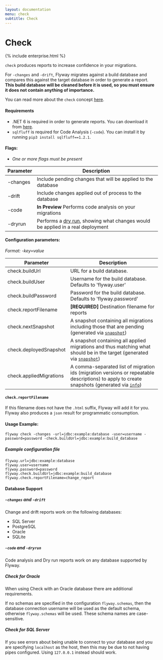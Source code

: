 ```yaml
---
layout: documentation
menu: check
subtitle: Check
---
```


# Check

{% include enterprise.html %}

`check` produces reports to increase confidence in your migrations.

For `-changes` and `-drift`, Flyway migrates against a build database and compares this against the target database in order to generate a report.
**This build database will be cleaned before it is used, so you must ensure it does not contain anything of importance.**

You can read more about the `check` concept [here](/documentation/concepts/check).

#### Requirements
- .NET 6 is required in order to generate reports. You can download it from [here](https://dotnet.microsoft.com/en-us/download/dotnet/6.0).
- `sqlfluff` is required for Code Analysis (`-code`). You can install it by running `pip3 install sqlfluff==1.2.1`.

#### Flags:
- _One or more flags must be present_

| Parameter                     | Description
| ----------------------------- | --------------------------------------------------------------
|    -changes                   |  Include pending changes that will be applied to the database
|    -drift                     |  Include changes applied out of process to the database
|    -code                      |  **In Preview** Performs code analysis on your migrations
|    -dryrun                    |  Performs a [dry run](/documentation/concepts/dryruns), showing what changes would be applied in a real deployment

#### Configuration parameters:
 _Format: -key=value_

| Parameter                     | Description
| ----------------------------- | -----------------------------------------------------------
|    check.buildUrl             | URL for a build database.
|    check.buildUser            | Username for the build database. Defaults to 'flyway.user'
|    check.buildPassword        | Password for the build database. Defaults to 'flyway.password'
|    check.reportFilename       | **[REQUIRED]** Destination filename for reports
|    check.nextSnapshot         | A snapshot containing all migrations including those that are pending (generated via [`snapshot`](/documentation/command/snapshot))
|    check.deployedSnapshot     | A snapshot containing all applied migrations and thus matching what should be in the target (generated via [`snapshot`](/documentation/command/snapshot))
|    check.appliedMigrations    | A comma-separated list of migration ids (migration versions or repeatable descriptions) to apply to create snapshots (generated via [`info`](/documentation/command/info))

#### `check.reportFilename`

If this filename does not have the `.html` suffix, Flyway will add it for you. Flyway also produces a `json` result for programmatic consumption.

#### Usage Example:
```
flyway check -changes -url=jdbc:example:database -user=username -password=password -check.buildUrl=jdbc:example:build_database
```

##### Example configuration file

```properties
flyway.url=jdbc:example:database
flyway.user=username
flyway.password=password
flyway.check.buildUrl=jdbc:example:build_database
flyway.check.reportFilename=change_report
```

#### Database Support

##### `-changes` and `-drift`

Change and drift reports work on the following databases:

- SQL Server
- PostgreSQL
- Oracle
- SQLite

##### `-code` and `-dryrun`

Code analysis and Dry run reports work on any database supported by Flyway.

##### Check for Oracle

When using Check with an Oracle database there are additional requirements.

If no schemas are specified in the configuration `flyway.schemas`, then the database connection username will be used as the default schema, otherwise `flyway.schemas` will be used.
These schema names are case-sensitive.

##### Check for SQL Server

If you see errors about being unable to connect to your database and you are specifying `localhost` as the host, then this may be due to not having pipes configured. Using `127.0.0.1` instead should work.
